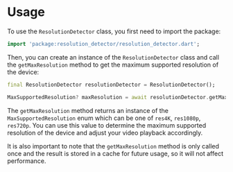 # Usage

To use the `ResolutionDetector` class, you first need to import the package:

```dart
import 'package:resolution_detector/resolution_detector.dart';
```

Then, you can create an instance of the `ResolutionDetector` class and call the `getMaxResolution` method to get the maximum supported resolution of the device:

```dart
final ResolutionDetector resolutionDetector = ResolutionDetector();

MaxSupportedResolution? maxResolution = await resolutionDetector.getMaxResolution();
```

The `getMaxResolution` method returns an instance of the `MaxSupportedResolution` enum which can be one of `res4K`, `res1080p`, `res720p`. You can use this value to determine the maximum supported resolution of the device and adjust your video playback accordingly.

It is also important to note that the `getMaxResolution` method is only called once and the result is stored in a cache for future usage, so it will not affect performance.
